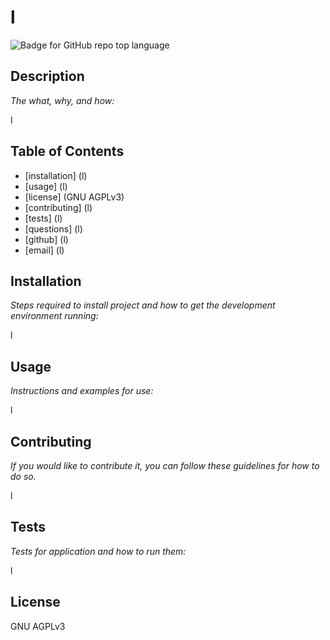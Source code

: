 # l

![Badge for GitHub repo top language](https://img.shields.io/badge/License-AGPL_v3-blue.svg)

## Description 

*The what, why, and how:* 

l

## Table of Contents

 - [installation] (l)
 - [usage] (l)
 - [license] (GNU AGPLv3)
 - [contributing] (l)
 - [tests] (l)  
 - [questions] (l)
 - [github] (l)
 - [email] (l)



## Installation

*Steps required to install project and how to get the development environment running:*

l




## Usage 

*Instructions and examples for use:*

l




## Contributing

*If you would like to contribute it, you can follow these guidelines for how to do so.*

l




## Tests

*Tests for application and how to run them:*

l




## License

GNU AGPLv3
